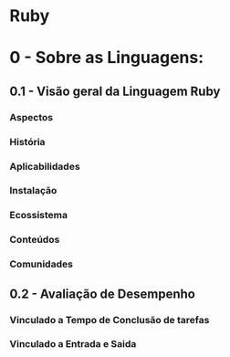 # Ruby

# 0 - Sobre as Linguagens:

## 0.1 - Visão geral da Linguagem Ruby

### Aspectos

### História

### Aplicabilidades

### Instalação

### Ecossistema

### Conteúdos

### Comunidades

## 0.2 - Avaliação de Desempenho

### Vinculado a Tempo de Conclusão de tarefas

### Vinculado a Entrada e Saida